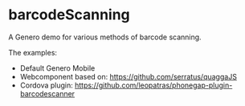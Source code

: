 # barcodeScanning
A Genero demo for various methods of barcode scanning.

The examples:
* Default Genero Mobile
* Webcomponent based on: https://github.com/serratus/quaggaJS
* Cordova plugin: https://github.com/leopatras/phonegap-plugin-barcodescanner

